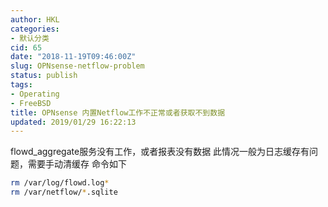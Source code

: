 ```yaml
---
author: HKL
categories:
- 默认分类
cid: 65
date: "2018-11-19T09:46:00Z"
slug: OPNsense-netflow-problem
status: publish
tags:
- Operating
- FreeBSD
title: OPNsense 内置Netflow工作不正常或者获取不到数据
updated: 2019/01/29 16:22:13
---
```



flowd_aggregate服务没有工作，或者报表没有数据 
此情况一般为日志缓存有问题，需要手动清缓存
命令如下 

```bash
rm /var/log/flowd.log*
rm /var/netflow/*.sqlite
```
